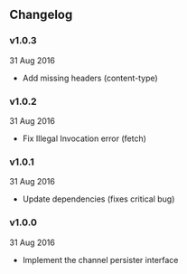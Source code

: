 ## Changelog

### v1.0.3
31 Aug 2016

* Add missing headers (content-type)

### v1.0.2
31 Aug 2016

* Fix Illegal Invocation error (fetch)

### v1.0.1
31 Aug 2016

* Update dependencies (fixes critical bug)

### v1.0.0
31 Aug 2016

* Implement the channel persister interface
